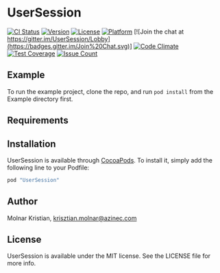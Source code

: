 # UserSession

[![CI Status](http://img.shields.io/travis/mkrisztian95/UserSession.svg?style=flat)](https://travis-ci.org/mkrisztian95/UserSession)
[![Version](https://img.shields.io/cocoapods/v/UserSession.svg?style=flat)](http://cocoapods.org/pods/UserSession)
[![License](https://img.shields.io/cocoapods/l/UserSession.svg?style=flat)](http://cocoapods.org/pods/UserSession)
[![Platform](https://img.shields.io/cocoapods/p/UserSession.svg?style=flat)](http://cocoapods.org/pods/UserSession)
[![Join the chat at https://gitter.im/UserSession/Lobby](https://badges.gitter.im/Join%20Chat.svg)]
[![Code Climate](https://codeclimate.com/repos/58087b8fb3c7bd7cf6002313/badges/638ed6c8b77a6006a256/gpa.svg)](https://codeclimate.com/repos/58087b8fb3c7bd7cf6002313/feed)
[![Test Coverage](https://codeclimate.com/repos/58087b8fb3c7bd7cf6002313/badges/638ed6c8b77a6006a256/coverage.svg)](https://codeclimate.com/repos/58087b8fb3c7bd7cf6002313/coverage)
[![Issue Count](https://codeclimate.com/repos/58087b8fb3c7bd7cf6002313/badges/638ed6c8b77a6006a256/issue_count.svg)](https://codeclimate.com/repos/58087b8fb3c7bd7cf6002313/feed)
## Example

To run the example project, clone the repo, and run `pod install` from the Example directory first.

## Requirements

## Installation

UserSession is available through [CocoaPods](http://cocoapods.org). To install
it, simply add the following line to your Podfile:

```ruby
pod "UserSession"
```

## Author

Molnar Kristian, krisztian.molnar@azinec.com

## License

UserSession is available under the MIT license. See the LICENSE file for more info.
